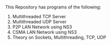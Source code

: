 This Repository has programs of the following:

1. Multithreaded TCP Server
2. Multithreaded UDP Server
3. P2P LAN Network using NS3
4. CSMA LAN Network using NS3
5. Theory on Sockets, Multithreading, TCP, UDP
